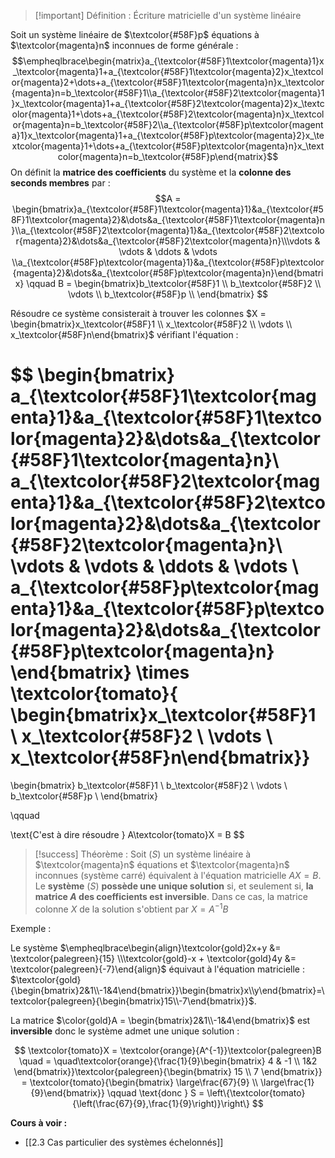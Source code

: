 
>[!important] Définition : Écriture matricielle d'un système linéaire
>
Soit un système linéaire de $\textcolor{#58F}p$ équations à $\textcolor{magenta}n$ inconnues de forme générale :  $$\empheqlbrace\begin{matrix}a_{\textcolor{#58F}1\textcolor{magenta}1}x_\textcolor{magenta}1+a_{\textcolor{#58F}1\textcolor{magenta}2}x_\textcolor{magenta}2+\dots+a_{\textcolor{#58F}1\textcolor{magenta}n}x_\textcolor{magenta}n=b_\textcolor{#58F}1\\a_{\textcolor{#58F}2\textcolor{magenta}1}x_\textcolor{magenta}1+a_{\textcolor{#58F}2\textcolor{magenta}2}x_\textcolor{magenta}1+\dots+a_{\textcolor{#58F}2\textcolor{magenta}n}x_\textcolor{magenta}n=b_\textcolor{#58F}2\\a_{\textcolor{#58F}p\textcolor{magenta}1}x_\textcolor{magenta}1+a_{\textcolor{#58F}p\textcolor{magenta}2}x_\textcolor{magenta}1+\dots+a_{\textcolor{#58F}p\textcolor{magenta}n}x_\textcolor{magenta}n=b_\textcolor{#58F}p\end{matrix}$$
On définit la **matrice des coefficients** du système et la **colonne des seconds membres** par : $$A = \begin{bmatrix}a_{\textcolor{#58F}1\textcolor{magenta}1}&a_{\textcolor{#58F}1\textcolor{magenta}2}&\dots&a_{\textcolor{#58F}1\textcolor{magenta}n}\\a_{\textcolor{#58F}2\textcolor{magenta}1}&a_{\textcolor{#58F}2\textcolor{magenta}2}&\dots&a_{\textcolor{#58F}2\textcolor{magenta}n}\\\vdots & \vdots & \ddots & \vdots \\a_{\textcolor{#58F}p\textcolor{magenta}1}&a_{\textcolor{#58F}p\textcolor{magenta}2}&\dots&a_{\textcolor{#58F}p\textcolor{magenta}n}\end{bmatrix}
\qquad B = \begin{bmatrix}b_\textcolor{#58F}1 \\ b_\textcolor{#58F}2 \\ \vdots \\ b_\textcolor{#58F}p \\ \end{bmatrix} $$

Résoudre ce système consisterait à trouver les colonnes $X = \begin{bmatrix}x_\textcolor{#58F}1 \\ x_\textcolor{#58F}2 \\ \vdots \\ x_\textcolor{#58F}n\end{bmatrix}$ vérifiant l'équation :

$$
\begin{bmatrix}
a_{\textcolor{#58F}1\textcolor{magenta}1}&a_{\textcolor{#58F}1\textcolor{magenta}2}&\dots&a_{\textcolor{#58F}1\textcolor{magenta}n}\\
a_{\textcolor{#58F}2\textcolor{magenta}1}&a_{\textcolor{#58F}2\textcolor{magenta}2}&\dots&a_{\textcolor{#58F}2\textcolor{magenta}n}\\
\vdots & \vdots & \ddots & \vdots \\
a_{\textcolor{#58F}p\textcolor{magenta}1}&a_{\textcolor{#58F}p\textcolor{magenta}2}&\dots&a_{\textcolor{#58F}p\textcolor{magenta}n}
\end{bmatrix}
\times 
\textcolor{tomato}{
\begin{bmatrix}x_\textcolor{#58F}1 \\ x_\textcolor{#58F}2 \\ \vdots \\ x_\textcolor{#58F}n\end{bmatrix}}
=
\begin{bmatrix}
b_\textcolor{#58F}1 \\
b_\textcolor{#58F}2 \\
\vdots \\
b_\textcolor{#58F}p \\
\end{bmatrix}

\qquad

\text{C'est à dire résoudre } A\textcolor{tomato}X = B
$$ 
>[!success] Théorème : 
>Soit $(S)$ un système linéaire à $\textcolor{magenta}n$ équations et $\textcolor{magenta}n$ inconnues (système carré) équivalent à l'équation matricielle $AX = B$.
>Le **système** $(S)$ **possède une unique solution** si, et seulement si, **la matrice $A$ des coefficients est inversible**. Dans ce cas, la matrice colonne $X$ de la solution s'obtient par $X = A^{-1}B$   

Exemple : 

Le système $\empheqlbrace\begin{align}\textcolor{gold}2x+y &= \textcolor{palegreen}{15} \\\textcolor{gold}-x + \textcolor{gold}4y &= \textcolor{palegreen}{-7}\end{align}$ équivaut à l'équation matricielle : $\textcolor{gold}{\begin{bmatrix}2&1\\-1&4\end{bmatrix}}\begin{bmatrix}x\\y\end{bmatrix}=\textcolor{palegreen}{\begin{bmatrix}15\\-7\end{bmatrix}}$.

La matrice $\color{gold}A = \begin{bmatrix}2&1\\-1&4\end{bmatrix}$ est **inversible** donc le système admet une unique solution :  

$$
\textcolor{tomato}X = \textcolor{orange}{A^{-1}}\textcolor{palegreen}B \quad = \quad\textcolor{orange}{\frac{1}{9}\begin{bmatrix} 4 & -1 \\ 1&2 \end{bmatrix}}\textcolor{palegreen}{\begin{bmatrix} 15 \\ 7 \end{bmatrix}} = \textcolor{tomato}{\begin{bmatrix} \large\frac{67}{9} \\ \large\frac{1}{9}\end{bmatrix}} \qquad \text{donc } S = \left\{\textcolor{tomato}{\left(\frac{67}{9},\frac{1}{9}\right)}\right\}
$$

**Cours à voir :**
- [[2.3 Cas particulier des systèmes échelonnés]]